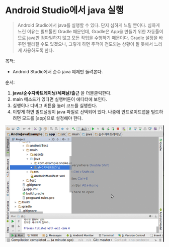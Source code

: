 # Android Studio에서 java 실행  
> Android Studio에서 java를 실행할 수 있다. 단지 심하게 느릴 뿐이다. 
심하게 느린 이유는 필드툴인 Gradle 때문인데, Gradle은 App을 만들기 위한 자동툴이므로 java만 컴파일하지 않고 모든 작업을 수행하기 때문이다. Gradle 설정을 바꾸면 빨라질 수도 있겠으나, 그렇게 하면 주객이 전도되는 상황이 될 듯해서 느리게 사용하도록 한다.  

목적:
- Android Studio에서 순수 java 예제만 돌려본다. 

순서:
1. **java/순수자바트레이닝/세째날/출근** 을 더블클릭한다.
2. main 메소드가 있다면  실행버튼이 에디터에 보인다.
3. 실행이나 디버그 버튼을 눌러 코드를 실행한다. 
4. 이렇게 하면 빌드설정이 java 파일로 선택되어 있다. 나중에 안드로이드앱을 빌드하려면 모드를 [app]으로 설정해야 한다. 

![](androi_java_run.gif)